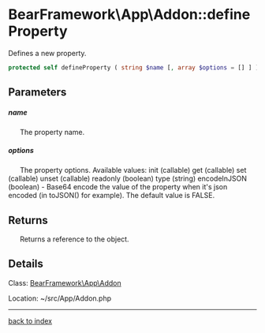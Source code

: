 # BearFramework\App\Addon::defineProperty

Defines a new property.

```php
protected self defineProperty ( string $name [, array $options = [] ] )
```

## Parameters

##### name

&nbsp;&nbsp;&nbsp;&nbsp;&nbsp;&nbsp;The property name.

##### options

&nbsp;&nbsp;&nbsp;&nbsp;&nbsp;&nbsp;The property options. Available values:
init (callable)
get (callable)
set (callable)
unset (callable)
readonly (boolean)
type (string)
encodeInJSON (boolean) - Base64 encode the value of the property when it's json encoded (in toJSON() for example). The default value is FALSE.

## Returns

&nbsp;&nbsp;&nbsp;&nbsp;&nbsp;&nbsp;Returns a reference to the object.

## Details

Class: [BearFramework\App\Addon](bearframework.app.addon.class.md)

Location: ~/src/App/Addon.php

---

[back to index](index.md)

